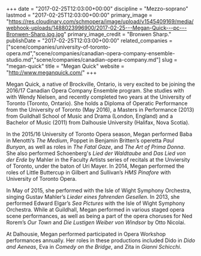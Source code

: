 +++
date = "2017-02-25T12:03:00+00:00"
discipline = "Mezzo-soprano"
lastmod = "2017-02-25T12:03:00+00:00"
primary_image = "https://res.cloudinary.com/schmopera/image/upload/v1545409169/media/webhook-uploads/1488023996900/2017-02-25---Megan-Quick---pc---Bronwen-Sharp.jpg.jpg"
primary_image_credit = "Bronwen Sharp."
publishDate = "2017-02-25T12:03:00+00:00"
related_companies = ["scene/companies/university-of-toronto-opera.md","scene/companies/canadian-opera-company-ensemble-studio.md","scene/companies/canadian-opera-company.md"]
slug = "megan-quick"
title = "Megan Quick"
website = "http://www.meganquick.com/"
+++

Megan Quick, a native of Brockville, Ontario, is very excited to be joining the 2016/17 Canadian Opera Company Ensemble program. She studies with with Wendy Nielsen, and recently completed two years at the University of Toronto (Toronto, Ontario). She holds a Diploma of Operatic Performance from the University of Toronto (May 2016), a  Masters in Performance (2013) from Guildhall School of Music and Drama (London, England) and a Bachelor of Music (2011) from Dalhousie University (Halifax, Nova Scotia).

In the 2015/16 University of Toronto Opera season, Megan performed Baba in Menotti’s *The Medium*, Poppet in Benjamin Britten’s operetta *Paul Bunyan*, as well as roles in *The Fatal Gaze*, and *The Art of Prima Donna*. She also performed Schoenberg's *Lied der Waldtaube* and *Das Lied von der Erde* by Mahler in the Faculty Artists series of recitals at the Unviersity of Toronto, under the baton of Uri Mayer. In 2014, Megan performed the roles of Little Buttercup in Gilbert and Sullivan’s *HMS Pinafore* with University of Toronto Opera.  

In May of 2015, she performed with the Isle of Wight Symphony Orchestra, singing Gustav Mahler’s *Lieder eines fahrenden Gesellen*. In 2013, she performed Edward Elgar’s *Sea Pictures* with the Isle of Wight Symphony Orchestra. While at Guildhall, Megan performed in various staged opera scene performances, as well as being a part of the opera choruses for Ned Rorem’s *Our Town* and *Die Lustigen Weiber von Windsor* by Otto Nicolai. 

At Dalhousie, Megan performed participated in Opera Workshop performances annually. Her roles in these productions included Dido in *Dido and Aeneas*, Eva in *Comedy on the Bridge*, and Zita in *Gianni Schicchi*.
